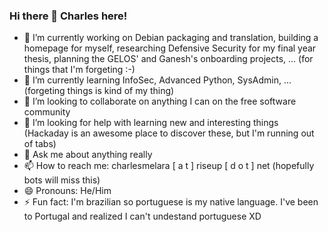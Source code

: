 ### Hi there 👋 Charles here!

- 🔭 I’m currently working on Debian packaging and translation, building a homepage for myself, researching Defensive Security for my final year thesis, planning the GELOS' and Ganesh's onboarding projects, ... (for things that I'm forgeting :-)
- 🌱 I’m currently learning InfoSec, Advanced Python, SysAdmin, ... (forgeting things is kind of my thing)
- 👯 I’m looking to collaborate on anything I can on the free software community
- 🤔 I’m looking for help with learning new and interesting things (Hackaday is an awesome place to discover these, but I'm running out of tabs)
- 💬 Ask me about anything really
- 📫 How to reach me: charlesmelara [ a t ] riseup [ d o t ] net (hopefully bots will miss this)
- 😄 Pronouns: He/Him
- ⚡ Fun fact: I'm brazilian so portuguese is my native language. I've been to Portugal and realized I can't undestand portuguese XD
